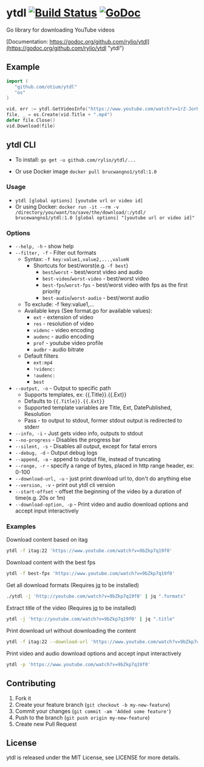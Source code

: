 # ytdl [![Build Status](https://travis-ci.org/rylio/ytdl.svg)](https://travis-ci.org/rylio/ytdl) [![GoDoc](https://godoc.org/github.com/rylio/ytdl?status.svg)](https://godoc.org/github.com/rylio/ytdl)

Go library for downloading YouTube videos

[Documentation: https://godoc.org/github.com/rylio/ytdl](https://godoc.org/github.com/rylio/ytdl "ytdl")

## Example

```go
import (
   "github.com/otium/ytdl"
   "os"
)

vid, err := ytdl.GetVideoInfo("https://www.youtube.com/watch?v=1rZ-JorHJEY")
file, _ = os.Create(vid.Title + ".mp4")
defer file.Close()
vid.Download(file)
```

## ytdl CLI

- To install: `go get -u github.com/rylio/ytdl/...`

- Or use Docker image `docker pull brucwangno1/ytdl:1.0`

### Usage

- `ytdl [global options] [youtube url or video id]`
- Or using Docker: `docker run -it --rm -v /directory/you/want/to/save/the/download/:/ytdl/ brucewangno1/ytdl:1.0 [global options] "[youtube url or video id]"`

### Options

- `--help, -h` - show help
- `--filter, -f` - Filter out formats
  - Syntax: `-f key:value1,value2,...,valueN`
    - Shortcuts for best/worst(e.g. `-f best`)
      - `best`/`worst` - best/worst video and audio
      - `best-video`/`worst-video` - best/worst video
      - `best-fps`/`worst-fps` - best/worst video with fps as the first priority      
      - `best-audio`/`worst-audio` - best/worst audio
  - To exclude:  -f !key:value1,...
  - Available keys (See format.go for available values):
    - `ext` - extension of video
    - `res` - resolution of video
    - `videnc` - video encoding
    - `audenc` - audio encoding
    - `prof` - youtube video profile
    - `audbr` - audio bitrate
  - Default filters
    - `ext:mp4`
    - `!videnc:`
    - `!audenc:`
    - `best`
- `--output, -o` - Output to specific path
  - Supports templates, ex: {{.Title}}.{{.Ext}}
  - Defaults to `{{.Title}}.{{.Ext}}`
  - Supported template variables are Title, Ext, DatePublished, Resolution
  - Pass - to output to stdout, former stdout output is redirected to stderr
- `--info, -i` - Just gets video info, outputs to stdout
- `--no-progress` - Disables the progress bar
- `--silent, -s` - Disables all output, except for fatal errors
- `--debug, -d` - Output debug logs
- `--append, -a` - append to output file, instead of truncating
- `--range, -r` - specify a range of bytes, placed in http range header, ex: 0-100
- `--download-url, -u` - just print download url to, don't do anything else
- `--version, -v` - print out ytdl cli version
- `--start-offset` - offset the beginning of the video by a duration of time(e.g. 20s or 1m)
- `--download-option, -p` - Print video and audio download options and accept input interactively


### Examples

Download content based on itag

```bash
ytdl -f itag:22 'https://www.youtube.com/watch?v=9bZkp7q19f0'
```

Download content with the best fps

```bash
ytdl -f best-fps 'https://www.youtube.com/watch?v=9bZkp7q19f0'
```

Get all download formats (Requires [jq](https://github.com/stedolan/jq) to be installed)

```bash
./ytdl -j 'http://youtube.com/watch?v=9bZkp7q19f0' | jq ".formats"
```

Extract title of the video (Requires [jq](https://github.com/stedolan/jq) to be installed)

```bash
ytdl -j 'http://youtube.com/watch?v=9bZkp7q19f0' | jq ".title"
```

Print download url without downloading the content

```bash
ytdl -f itag:22 --download-url 'https://www.youtube.com/watch?v=9bZkp7q19f0'
```

Print video and audio download options and accept input interactively

```bash
ytdl -p 'https://www.youtube.com/watch?v=9bZkp7q19f0'
```

## Contributing

1. Fork it
2. Create your feature branch (`git checkout -b my-new-feature`)
3. Commit your changes (`git commit -am 'Added some feature'`)
4. Push to the branch (`git push origin my-new-feature`)
5. Create new Pull Request

## License

ytdl is released under the MIT License, see LICENSE for more details.
